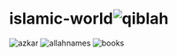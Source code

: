 # islamic-world![qiblah](https://github.com/hajer1098/islamic-world/assets/87129937/4ad630b9-9e72-4765-bfd1-ea8cdec991e1)
![azkar](https://github.com/hajer1098/islamic-world/assets/87129937/796fc43f-6014-4a6b-95bc-ed6eecc09c2e)
![allahnames](https://github.com/hajer1098/islamic-world/assets/87129937/1a69053a-a6d1-4295-ad7e-dadfb39d5079)
![books](https://github.com/hajer1098/islamic-world/assets/87129937/f16f7216-4c07-4585-8a36-20330438263b)
